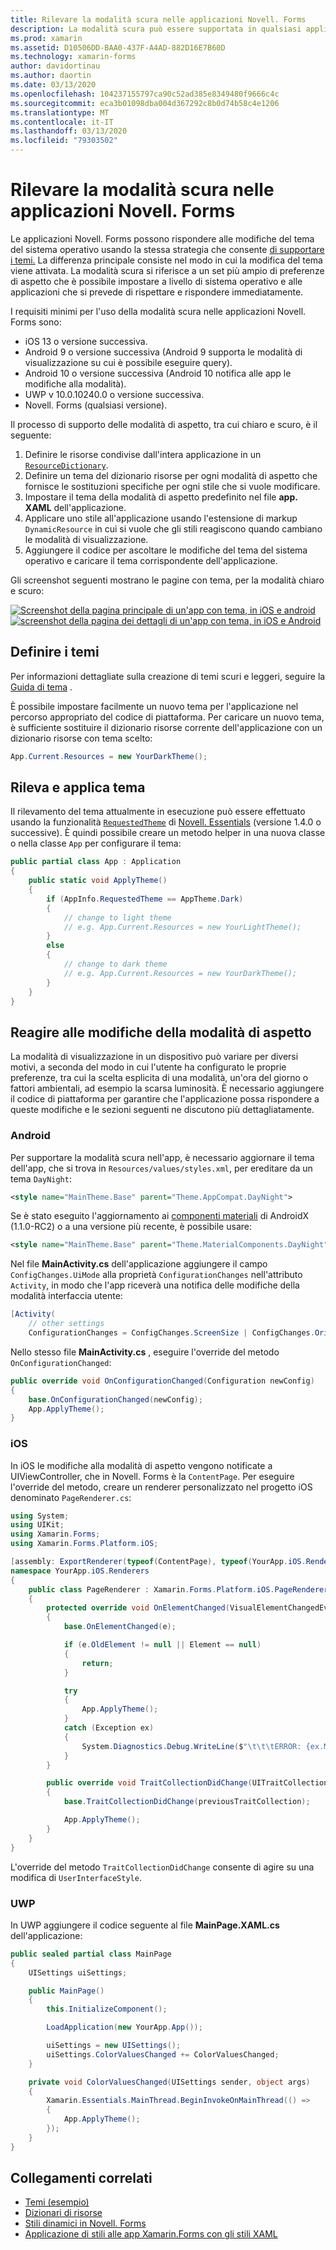 ```yaml
---
title: Rilevare la modalità scura nelle applicazioni Novell. Forms
description: La modalità scura può essere supportata in qualsiasi applicazione Novell. Forms tramite una combinazione di ResourceDictionaries, DynamicResources e Knowledge Base Platform.
ms.prod: xamarin
ms.assetid: D10506DD-BAA0-437F-A4AD-882D16E7B60D
ms.technology: xamarin-forms
author: davidortinau
ms.author: daortin
ms.date: 03/13/2020
ms.openlocfilehash: 104237155797ca90c52ad385e8349480f9666c4c
ms.sourcegitcommit: eca3b01098dba004d367292c8b0d74b58c4e1206
ms.translationtype: MT
ms.contentlocale: it-IT
ms.lasthandoff: 03/13/2020
ms.locfileid: "79303502"
---
```

# <a name="detect-dark-mode-in-xamarinforms-applications"></a>Rilevare la modalità scura nelle applicazioni Novell. Forms

Le applicazioni Novell. Forms possono rispondere alle modifiche del tema del sistema operativo usando la stessa strategia che consente [di supportare i temi.](theming.md) La differenza principale consiste nel modo in cui la modifica del tema viene attivata. La modalità scura si riferisce a un set più ampio di preferenze di aspetto che è possibile impostare a livello di sistema operativo e alle applicazioni che si prevede di rispettare e rispondere immediatamente.

I requisiti minimi per l'uso della modalità scura nelle applicazioni Novell. Forms sono:

- iOS 13 o versione successiva.
- Android 9 o versione successiva (Android 9 supporta le modalità di visualizzazione su cui è possibile eseguire query).
- Android 10 o versione successiva (Android 10 notifica alle app le modifiche alla modalità).
- UWP v 10.0.10240.0 o versione successiva.
- Novell. Forms (qualsiasi versione).

Il processo di supporto delle modalità di aspetto, tra cui chiaro e scuro, è il seguente:

1. Definire le risorse condivise dall'intera applicazione in un [`ResourceDictionary`](xref:Xamarin.Forms.ResourceDictionary).
2. Definire un tema del dizionario risorse per ogni modalità di aspetto che fornisce le sostituzioni specifiche per ogni stile che si vuole modificare.
3. Impostare il tema della modalità di aspetto predefinito nel file **app. XAML** dell'applicazione.
4. Applicare uno stile all'applicazione usando l'estensione di markup `DynamicResource` in cui si vuole che gli stili reagiscono quando cambiano le modalità di visualizzazione.
5. Aggiungere il codice per ascoltare le modifiche del tema del sistema operativo e caricare il tema corrispondente dell'applicazione.

Gli screenshot seguenti mostrano le pagine con tema, per la modalità chiaro e scuro:

[![Screenshot della pagina principale di un'app con tema, in iOS e android](theming-images/main-page-both-themes.png "Pagina principale dell'app con tema")](theming-images/main-page-both-themes-large.png#lightbox "Pagina principale dell'app con tema")
[ ![screenshot della pagina dei dettagli di un'app con tema, in iOS e Android](theming-images/detail-page-both-themes.png "Pagina dei dettagli dell'app con tema")](theming-images/detail-page-both-themes-large.png#lightbox "Pagina dei dettagli dell'app con tema")

## <a name="define-themes"></a>Definire i temi

Per informazioni dettagliate sulla creazione di temi scuri e leggeri, seguire la [Guida di tema](theming.md) . 

È possibile impostare facilmente un nuovo tema per l'applicazione nel percorso appropriato del codice di piattaforma. Per caricare un nuovo tema, è sufficiente sostituire il dizionario risorse corrente dell'applicazione con un dizionario risorse con tema scelto:

```csharp
App.Current.Resources = new YourDarkTheme();
```

## <a name="detect-and-apply-theme"></a>Rileva e applica tema

Il rilevamento del tema attualmente in esecuzione può essere effettuato usando la funzionalità [`RequestedTheme`](~/essentials/app-theme.md) di [Novell. Essentials](~/essentials/index.md) (versione 1.4.0 o successive). È quindi possibile creare un metodo helper in una nuova classe o nella classe `App` per configurare il tema:

```csharp
public partial class App : Application
{
    public static void ApplyTheme()
    {
        if (AppInfo.RequestedTheme == AppTheme.Dark)
        {
            // change to light theme
            // e.g. App.Current.Resources = new YourLightTheme();
        }
        else
        {
            // change to dark theme
            // e.g. App.Current.Resources = new YourDarkTheme();
        }
    }
}
```

## <a name="react-to-appearance-mode-changes"></a>Reagire alle modifiche della modalità di aspetto

La modalità di visualizzazione in un dispositivo può variare per diversi motivi, a seconda del modo in cui l'utente ha configurato le proprie preferenze, tra cui la scelta esplicita di una modalità, un'ora del giorno o fattori ambientali, ad esempio la scarsa luminosità. È necessario aggiungere il codice di piattaforma per garantire che l'applicazione possa rispondere a queste modifiche e le sezioni seguenti ne discutono più dettagliatamente.

### <a name="android"></a>Android

Per supportare la modalità scura nell'app, è necessario aggiornare il tema dell'app, che si trova in `Resources/values/styles.xml`, per ereditare da un tema `DayNight`:

```xml
<style name="MainTheme.Base" parent="Theme.AppCompat.DayNight">
```

Se è stato eseguito l'aggiornamento ai [componenti materiali](https://www.nuget.org/packages/Xamarin.Google.Android.Material/) di AndroidX (1.1.0-RC2) o a una versione più recente, è possibile usare:

```xml
<style name="MainTheme.Base" parent="Theme.MaterialComponents.DayNight">
```

Nel file **MainActivity.cs** dell'applicazione aggiungere il campo `ConfigChanges.UiMode` alla proprietà `ConfigurationChanges` nell'attributo `Activity`, in modo che l'app riceverà una notifica delle modifiche della modalità interfaccia utente:

```csharp
[Activity(
    // other settings
    ConfigurationChanges = ConfigChanges.ScreenSize | ConfigChanges.Orientation | ConfigChanges.UiMode)]
```

Nello stesso file **MainActivity.cs** , eseguire l'override del metodo `OnConfigurationChanged`:

```csharp
public override void OnConfigurationChanged(Configuration newConfig)
{
    base.OnConfigurationChanged(newConfig);
    App.ApplyTheme();
}
```

### <a name="ios"></a>iOS

In iOS le modifiche alla modalità di aspetto vengono notificate a UIViewController, che in Novell. Forms è la `ContentPage`. Per eseguire l'override del metodo, creare un renderer personalizzato nel progetto iOS denominato `PageRenderer.cs`:

```csharp
using System;
using UIKit;
using Xamarin.Forms;
using Xamarin.Forms.Platform.iOS;

[assembly: ExportRenderer(typeof(ContentPage), typeof(YourApp.iOS.Renderers.PageRenderer))]
namespace YourApp.iOS.Renderers
{
    public class PageRenderer : Xamarin.Forms.Platform.iOS.PageRenderer
    {
        protected override void OnElementChanged(VisualElementChangedEventArgs e)
        {
            base.OnElementChanged(e);

            if (e.OldElement != null || Element == null)
            {
                return;
            }

            try
            {
                App.ApplyTheme();
            }
            catch (Exception ex)
            {
                System.Diagnostics.Debug.WriteLine($"\t\t\tERROR: {ex.Message}");
            }
        }

        public override void TraitCollectionDidChange(UITraitCollection previousTraitCollection)
        {
            base.TraitCollectionDidChange(previousTraitCollection);

            App.ApplyTheme();
        }
    }
}
```

L'override del metodo `TraitCollectionDidChange` consente di agire su una modifica di `UserInterfaceStyle`.

### <a name="uwp"></a>UWP

In UWP aggiungere il codice seguente al file **MainPage.XAML.cs** dell'applicazione:

```csharp
public sealed partial class MainPage
{
    UISettings uiSettings;

    public MainPage()
    {
        this.InitializeComponent();

        LoadApplication(new YourApp.App());

        uiSettings = new UISettings();
        uiSettings.ColorValuesChanged += ColorValuesChanged;
    }

    private void ColorValuesChanged(UISettings sender, object args)
    {
        Xamarin.Essentials.MainThread.BeginInvokeOnMainThread(() =>
        {
            App.ApplyTheme();
        });
    }
}
```

## <a name="related-links"></a>Collegamenti correlati

- [Temi (esempio)](https://docs.microsoft.com/samples/xamarin/xamarin-forms-samples/userinterface-theming/)
- [Dizionari di risorse](~/xamarin-forms/xaml/resource-dictionaries.md)
- [Stili dinamici in Novell. Forms](~/xamarin-forms/user-interface/styles/xaml/dynamic.md)
- [Applicazione di stili alle app Xamarin.Forms con gli stili XAML](~/xamarin-forms/user-interface/styles/xaml/index.md)
